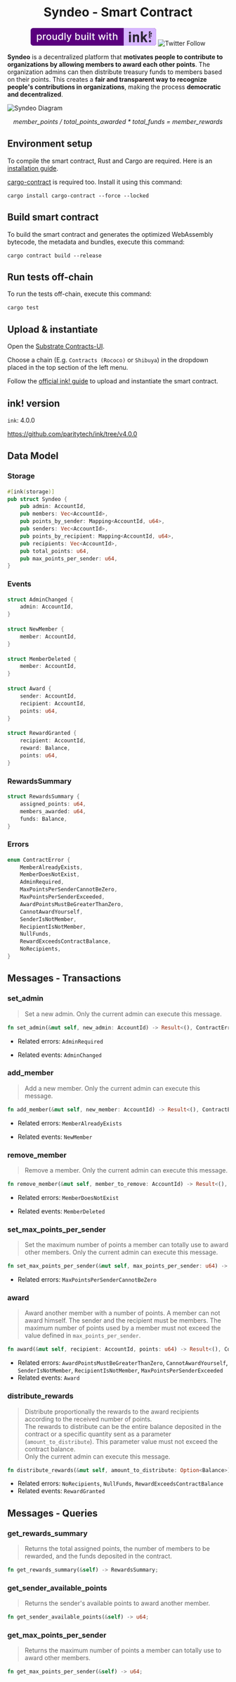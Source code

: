 <div align="center">
<h1 align="center">Syndeo - Smart Contract</h1>

[![Built with ink!](https://raw.githubusercontent.com/paritytech/ink/master/.images/badge_flat.svg)](https://github.com/paritytech/ink)
![Twitter Follow](https://img.shields.io/twitter/follow/NeoPowerDigital?style=social)

</div>

**Syndeo** is a decentralized platform that **motivates people to contribute to organizations by allowing members to award each other points**. The organization admins can then distribute treasury funds to members based on their points. This creates a **fair and transparent way to recognize people's contributions in organizations**, making the process **democratic and decentralized**.

![Syndeo Diagram](https://user-images.githubusercontent.com/107150702/219654972-905bc61b-0daa-4001-85ab-9e3398a873b2.png)
<div align="center">
<p><i>member_points / total_points_awarded * total_funds = member_rewards</i></p>
</div>

## Environment setup

To compile the smart contract, Rust and Cargo are required. Here is an [installation guide](https://doc.rust-lang.org/cargo/getting-started/installation.html).

[cargo-contract](https://github.com/paritytech/cargo-contract) is required too. Install it using this command:

```shell
cargo install cargo-contract --force --locked
```

## Build smart contract

To build the smart contract and generates the optimized WebAssembly bytecode, the metadata and bundles, execute this command:

```shell
cargo contract build --release
```

## Run tests off-chain

To run the tests off-chain, execute this command:

```shell
cargo test
```

## Upload & instantiate

Open the [Substrate Contracts-UI](https://contracts-ui.substrate.io).

Choose a chain (E.g. `Contracts (Rococo)` or `Shibuya`) in the dropdown placed in the top section of the left menu.

Follow the [official ink! guide](https://use.ink/getting-started/deploy-your-contract/#using-the-contracts-ui) to upload and instantiate the smart contract.

## ink! version

`ink`: 4.0.0

https://github.com/paritytech/ink/tree/v4.0.0

## Data Model

### Storage

```rust
#[ink(storage)]
pub struct Syndeo {
    pub admin: AccountId,
    pub members: Vec<AccountId>,
    pub points_by_sender: Mapping<AccountId, u64>,
    pub senders: Vec<AccountId>,
    pub points_by_recipient: Mapping<AccountId, u64>,
    pub recipients: Vec<AccountId>,
    pub total_points: u64,
    pub max_points_per_sender: u64,
}
```

### Events
```rust
struct AdminChanged {
    admin: AccountId,
}

struct NewMember {
    member: AccountId,
}

struct MemberDeleted {
    member: AccountId,
}

struct Award {
    sender: AccountId,
    recipient: AccountId,
    points: u64,
}

struct RewardGranted {
    recipient: AccountId,
    reward: Balance,
    points: u64,
}
```

### RewardsSummary
```rust
struct RewardsSummary {
    assigned_points: u64,
    members_awarded: u64,
    funds: Balance,
}
```

### Errors
```rust
enum ContractError {
    MemberAlreadyExists,
    MemberDoesNotExist,
    AdminRequired,
    MaxPointsPerSenderCannotBeZero,
    MaxPointsPerSenderExceeded,
    AwardPointsMustBeGreaterThanZero,
    CannotAwardYourself,
    SenderIsNotMember,
    RecipientIsNotMember,
    NullFunds,
    RewardExceedsContractBalance,
    NoRecipients,
}
```

## Messages - Transactions

### set_admin
> Set a new admin. 
> Only the current admin can execute this message.

```rust
fn set_admin(&mut self, new_admin: AccountId) -> Result<(), ContractError>;
```

- Related errors: `AdminRequired` 

- Related events: `AdminChanged`

### add_member
> Add a new member. 
> Only the current admin can execute this message.

```rust
fn add_member(&mut self, new_member: AccountId) -> Result<(), ContractError>;
```

- Related errors: `MemberAlreadyExists` 

- Related events: `NewMember`

### remove_member
> Remove a member. 
> Only the current admin can execute this message.

```rust
fn remove_member(&mut self, member_to_remove: AccountId) -> Result<(), ContractError>;
```

- Related errors: `MemberDoesNotExist` 

- Related events: `MemberDeleted`

### set_max_points_per_sender
> Set the maximum number of points a member can totally use to award other members. 
> Only the current admin can execute this message.

```rust
fn set_max_points_per_sender(&mut self, max_points_per_sender: u64) -> Result<(), ContractError>;
```

- Related errors: `MaxPointsPerSenderCannotBeZero`

### award
> Award another member with a number of points. 
> A member can not award himself.
> The sender and the recipient must be members. 
> The maximum number of points used by a member must not exceed the value defined in `max_points_per_sender`.

```rust
fn award(&mut self, recipient: AccountId, points: u64) -> Result<(), ContractError>;
```

- Related errors: `AwardPointsMustBeGreaterThanZero`, `CannotAwardYourself`, `SenderIsNotMember`, `RecipientIsNotMember`, `MaxPointsPerSenderExceeded`
- Related events: `Award`

### distribute_rewards
> Distribute proportionally the rewards to the award recipients according to the received number of points.  
> The rewards to distribute can be the entire balance deposited in the contract or a specific quantity sent as a parameter (`amount_to_distribute`). This parameter value must not exceed the contract balance.  
> Only the current admin can execute this message.

```rust
fn distribute_rewards(&mut self, amount_to_distribute: Option<Balance>) -> Result<(), ContractError>;
```

- Related errors: `NoRecipients`, `NullFunds`, `RewardExceedsContractBalance` 
- Related events: `RewardGranted`

## Messages - Queries

### get_rewards_summary
> Returns the total assigned points, the number of members to be rewarded, and the funds deposited in the contract.   

```rust
fn get_rewards_summary(&self) -> RewardsSummary;
```

### get_sender_available_points
> Returns the sender's available points to award another member. 

```rust
fn get_sender_available_points(&self) -> u64;
```

### get_max_points_per_sender
> Returns the maximum number of points a member can totally use to award other members.

```rust
fn get_max_points_per_sender(&self) -> u64;
```
